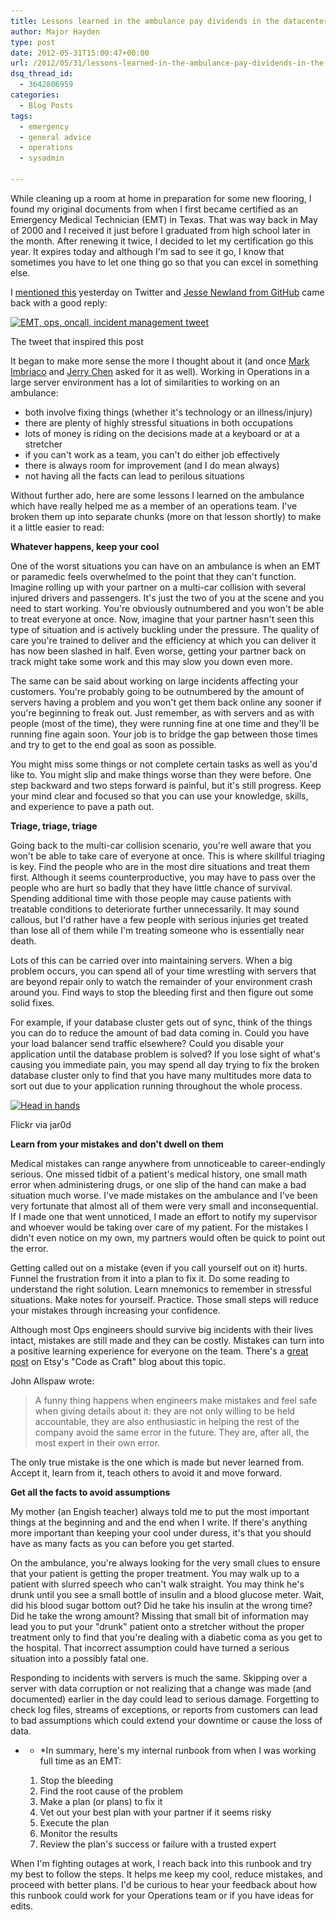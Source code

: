 ```yaml
---
title: Lessons learned in the ambulance pay dividends in the datacenter
author: Major Hayden
type: post
date: 2012-05-31T15:00:47+00:00
url: /2012/05/31/lessons-learned-in-the-ambulance-pay-dividends-in-the-datacenter/
dsq_thread_id:
  - 3642806959
categories:
  - Blog Posts
tags:
  - emergency
  - general advice
  - operations
  - sysadmin

---
```

While cleaning up a room at home in preparation for some new flooring, I found my original documents from when I first became certified as an Emergency Medical Technician (EMT) in Texas. That was way back in May of 2000 and I received it just before I graduated from high school later in the month. After renewing it twice, I decided to let my certification go this year. It expires today and although I'm sad to see it go, I know that sometimes you have to let one thing go so that you can excel in something else.

I [mentioned this][1] yesterday on Twitter and [Jesse Newland from GitHub][2] came back with a good reply:

<div id="attachment_3345" style="width: 459px" class="wp-caption aligncenter">
  <a href="/wp-content/uploads/2012/05/emtopstweet.jpg"><img src="/wp-content/uploads/2012/05/emtopstweet.jpg" alt="EMT, ops, oncall, incident management tweet" title="EMT, ops, oncall, incident management tweet" width="449" height="286" class="size-full wp-image-3345" srcset="/wp-content/uploads/2012/05/emtopstweet.jpg 449w, /wp-content/uploads/2012/05/emtopstweet-300x191.jpg 300w" sizes="(max-width: 449px) 100vw, 449px" /></a>

  <p class="wp-caption-text">
    The tweet that inspired this post
  </p>
</div>

It began to make more sense the more I thought about it (and once [Mark Imbriaco][3] and [Jerry Chen][4] asked for it as well). Working in Operations in a large server environment has a lot of similarities to working on an ambulance:

  * both involve fixing things (whether it's technology or an illness/injury)
  * there are plenty of highly stressful situations in both occupations
  * lots of money is riding on the decisions made at a keyboard or at a stretcher
  * if you can't work as a team, you can't do either job effectively
  * there is always room for improvement (and I do mean always)
  * not having all the facts can lead to perilous situations

Without further ado, here are some lessons I learned on the ambulance which have really helped me as a member of an operations team. I've broken them up into separate chunks (more on that lesson shortly) to make it a little easier to read:

**Whatever happens, keep your cool**

One of the worst situations you can have on an ambulance is when an EMT or paramedic feels overwhelmed to the point that they can't function. Imagine rolling up with your partner on a multi-car collision with several injured drivers and passengers. It's just the two of you at the scene and you need to start working. You're obviously outnumbered and you won't be able to treat everyone at once. Now, imagine that your partner hasn't seen this type of situation and is actively buckling under the pressure. The quality of care you're trained to deliver and the efficiency at which you can deliver it has now been slashed in half. Even worse, getting your partner back on track might take some work and this may slow you down even more.

The same can be said about working on large incidents affecting your customers. You're probably going to be outnumbered by the amount of servers having a problem and you won't get them back online any sooner if you're beginning to freak out. Just remember, as with servers and as with people (most of the time), they were running fine at one time and they'll be running fine again soon. Your job is to bridge the gap between those times and try to get to the end goal as soon as possible.

You might miss some things or not complete certain tasks as well as you'd like to. You might slip and make things worse than they were before. One step backward and two steps forward is painful, but it's still progress. Keep your mind clear and focused so that you can use your knowledge, skills, and experience to pave a path out.

**Triage, triage, triage**

Going back to the multi-car collision scenario, you're well aware that you won't be able to take care of everyone at once. This is where skillful triaging is key. Find the people who are in the most dire situations and treat them first. Although it seems counterproductive, you may have to pass over the people who are hurt so badly that they have little chance of survival. Spending additional time with those people may cause patients with treatable conditions to deteriorate further unnecessarily. It may sound callous, but I'd rather have a few people with serious injuries get treated than lose all of them while I'm treating someone who is essentially near death.

Lots of this can be carried over into maintaining servers. When a big problem occurs, you can spend all of your time wrestling with servers that are beyond repair only to watch the remainder of your environment crash around you. Find ways to stop the bleeding first and then figure out some solid fixes.

For example, if your database cluster gets out of sync, think of the things you can do to reduce the amount of bad data coming in. Could you have your load balancer send traffic elsewhere? Could you disable your application until the database problem is solved? If you lose sight of what's causing you immediate pain, you may spend all day trying to fix the broken database cluster only to find that you have many multitudes more data to sort out due to your application running throughout the whole process.

<div id="attachment_3366" style="width: 250px" class="wp-caption alignright">
  <a href="/wp-content/uploads/2012/05/head_in_hands.jpg"><img src="/wp-content/uploads/2012/05/head_in_hands.jpg" alt="Head in hands" title="Head in hands" width="240" height="240" class="size-full wp-image-3366" srcset="/wp-content/uploads/2012/05/head_in_hands.jpg 240w, /wp-content/uploads/2012/05/head_in_hands-150x150.jpg 150w" sizes="(max-width: 240px) 100vw, 240px" /></a>

  <p class="wp-caption-text">
    Flickr via jar0d
  </p>
</div>

**Learn from your mistakes and don't dwell on them**

Medical mistakes can range anywhere from unnoticeable to career-endingly serious. One missed tidbit of a patient's medical history, one small math error when administering drugs, or one slip of the hand can make a bad situation much worse. I've made mistakes on the ambulance and I've been very fortunate that almost all of them were very small and inconsequential. If I made one that went unnoticed, I made an effort to notify my supervisor and whoever would be taking over care of my patient. For the mistakes I didn't even notice on my own, my partners would often be quick to point out the error.

Getting called out on a mistake (even if you call yourself out on it) hurts. Funnel the frustration from it into a plan to fix it. Do some reading to understand the right solution. Learn mnemonics to remember in stressful situations. Make notes for yourself. Practice. Those small steps will reduce your mistakes through increasing your confidence.

Although most Ops engineers should survive big incidents with their lives intact, mistakes are still made and they can be costly. Mistakes can turn into a positive learning experience for everyone on the team. There's a [great post][5] on Etsy's "Code as Craft" blog about this topic.

John Allspaw wrote:

> A funny thing happens when engineers make mistakes and feel safe when giving details about it: they are not only willing to be held accountable, they are also enthusiastic in helping the rest of the company avoid the same error in the future. They are, after all, the most expert in their own error.

The only true mistake is the one which is made but never learned from. Accept it, learn from it, teach others to avoid it and move forward.

**Get all the facts to avoid assumptions**

My mother (an Engish teacher) always told me to put the most important things at the beginning and and the end when I write. If there's anything more important than keeping your cool under duress, it's that you should have as many facts as you can before you get started.

On the ambulance, you're always looking for the very small clues to ensure that your patient is getting the proper treatment. You may walk up to a patient with slurred speech who can't walk straight. You may think he's drunk until you see a small bottle of insulin and a blood glucose meter. Wait, did his blood sugar bottom out? Did he take his insulin at the wrong time? Did he take the wrong amount? Missing that small bit of information may lead you to put your "drunk" patient onto a stretcher without the proper treatment only to find that you're dealing with a diabetic coma as you get to the hospital. That incorrect assumption could have turned a serious situation into a possibly fatal one.

Responding to incidents with servers is much the same. Skipping over a server with data corruption or not realizing that a change was made (and documented) earlier in the day could lead to serious damage. Forgetting to check log files, streams of exceptions, or reports from customers can lead to bad assumptions which could extend your downtime or cause the loss of data.

* * *In summary, here's my internal runbook from when I was working full time as an EMT:</p>

  1. Stop the bleeding
  2. Find the root cause of the problem
  3. Make a plan (or plans) to fix it
  4. Vet out your best plan with your partner if it seems risky
  5. Execute the plan
  6. Monitor the results
  7. Review the plan's success or failure with a trusted expert

When I'm fighting outages at work, I reach back into this runbook and try my best to follow the steps. It helps me keep my cool, reduce mistakes, and proceed with better plans. I'd be curious to hear your feedback about how this runbook could work for your Operations team or if you have ideas for edits.

 [1]: http://twitter.com/#!/rackerhacker/status/207854697434976256
 [2]: https://twitter.com/jnewland
 [3]: http://twitter.com/#!/markimbriaco/status/207894151788888067
 [4]: http://twitter.com/#!/jcsalterego/status/207893999716016130
 [5]: http://codeascraft.etsy.com/2012/05/22/blameless-postmortems/
